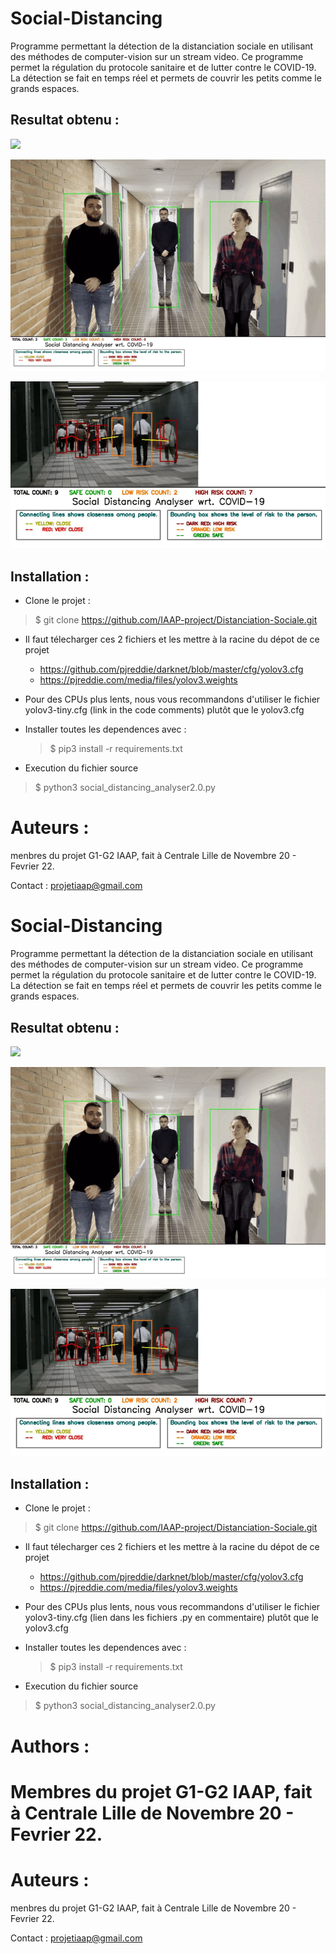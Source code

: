 # Social-Distancing

Programme permettant la détection de la distanciation sociale en utilisant des méthodes de computer-vision sur un stream video.
Ce programme permet la régulation du protocole sanitaire et de lutter contre le COVID-19.
La détection se fait en temps réel et permets de couvrir les petits comme le grands espaces.


## Resultat obtenu : 
![](https://github.com/IAAP-project/Distanciation-Sociale/blob/main/output/output/op2.gif)

![](https://github.com/IAAP-project/Distanciation-Sociale/blob/main/output/output/op_video_test3.gif)

![](https://github.com/IAAP-project/Distanciation-Sociale/blob/main/output/output/op_Airport_q3.gif)


## Installation :
* Clone le projet : 
> $ git clone https://github.com/IAAP-project/Distanciation-Sociale.git


* Il faut télecharger ces 2 fichiers et les mettre à la racine du dépot de ce projet
   - https://github.com/pjreddie/darknet/blob/master/cfg/yolov3.cfg
   - https://pjreddie.com/media/files/yolov3.weights
* Pour des CPUs plus lents, nous vous recommandons d'utiliser le fichier yolov3-tiny.cfg (link in the code comments) plutôt que le yolov3.cfg 
* Installer toutes les  dependences avec : 
  > $ pip3 install -r requirements.txt

* Execution du fichier source
> $ python3 social_distancing_analyser2.0.py


# Auteurs : 
menbres du projet G1-G2 IAAP, fait à Centrale Lille de Novembre 20 - Fevrier 22.

Contact : projetiaap@gmail.com
# Social-Distancing

Programme permettant la détection de la distanciation sociale en utilisant des méthodes de computer-vision sur un stream video.
Ce programme permet la régulation du protocole sanitaire et de lutter contre le COVID-19.
La détection se fait en temps réel et permets de couvrir les petits comme le grands espaces.


## Resultat obtenu : 
![](https://github.com/IAAP-project/Distanciation-Sociale/blob/main/output/output/op2.gif)

![](https://github.com/IAAP-project/Distanciation-Sociale/blob/main/output/output/op_video_test3.gif)

![](https://github.com/IAAP-project/Distanciation-Sociale/blob/main/output/output/op_Airport_q3.gif)


## Installation :
* Clone le projet : 
> $ git clone https://github.com/IAAP-project/Distanciation-Sociale.git


* Il faut télecharger ces 2 fichiers et les mettre à la racine du dépot de ce projet
   - https://github.com/pjreddie/darknet/blob/master/cfg/yolov3.cfg
   - https://pjreddie.com/media/files/yolov3.weights
* Pour des CPUs plus lents, nous vous recommandons d'utiliser le fichier yolov3-tiny.cfg (lien dans les fichiers .py en commentaire) plutôt que le yolov3.cfg 
* Installer toutes les  dependences avec : 
  > $ pip3 install -r requirements.txt

* Execution du fichier source
> $ python3 social_distancing_analyser2.0.py


# Authors : 
Membres du projet G1-G2 IAAP, fait à Centrale Lille de Novembre 20 - Fevrier 22.
=======
# Auteurs : 
menbres du projet G1-G2 IAAP, fait à Centrale Lille de Novembre 20 - Fevrier 22.

Contact : projetiaap@gmail.com
